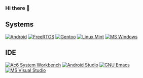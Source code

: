 ### Hi there 👋

## Systems
[![Android](https://img.shields.io/badge/Android-3DDC84?style=for-the-badge&logo=android&logoColor=white)](https://www.android.com/)
[![FreeRTOS](https://img.shields.io/static/v1?style=for-the-badge&message=FreeRTOS&color=0091BD&logo=Arm&logoColor=FFFFFF&label=)](https://www.freertos.org/)
[![Gentoo](https://img.shields.io/static/v1?style=for-the-badge&message=Gentoo&color=54487A&logo=Gentoo&logoColor=FFFFFF&label=)](https://www.gentoo.org/)
[![Linux Mint](https://img.shields.io/static/v1?style=for-the-badge&message=Linux+Mint&color=222222&logo=Linux+Mint&logoColor=87CF3E&label=)](https://linuxmint.com/)
[![MS Windows](https://img.shields.io/badge/MS%20Windows-0078D6?style=for-the-badge&logo=windows&logoColor=white)](https://www.microsoft.com/windows/)

## IDE
[![Ac6 System Workbench](https://img.shields.io/static/v1?style=for-the-badge&message=Ac6%20System%20Workbench&color=0091BD&logo=Eclipse&logoColor=FFFFFF&label=)](https://www.ac6-tools.com/content.php/content_sw4mcu)
[![Android Studio](https://img.shields.io/badge/Android%20Studio-3DDC84.svg?style=for-the-badge&logo=android-studio&logoColor=white)](https://developer.android.com/studio)
[![GNU Emacs](https://img.shields.io/badge/GNU%20Emacs-%237F5AB6.svg?&style=for-the-badge&logo=gnu-emacs&logoColor=white)](https://www.gnu.org/software/emacs/)
[![MS Visual Studio](https://img.shields.io/badge/MS%20Visual%20Studio-5C2D91.svg?style=for-the-badge&logo=visual-studio&logoColor=white)](https://visualstudio.microsoft.com/)
